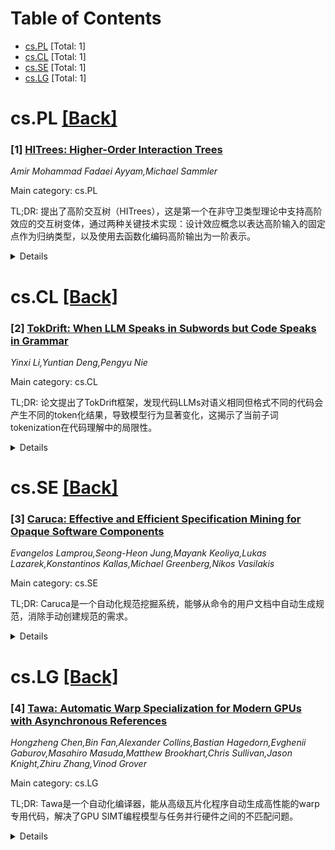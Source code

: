<div id=toc></div>

# Table of Contents

- [cs.PL](#cs.PL) [Total: 1]
- [cs.CL](#cs.CL) [Total: 1]
- [cs.SE](#cs.SE) [Total: 1]
- [cs.LG](#cs.LG) [Total: 1]


<div id='cs.PL'></div>

# cs.PL [[Back]](#toc)

### [1] [HITrees: Higher-Order Interaction Trees](https://arxiv.org/abs/2510.14558)
*Amir Mohammad Fadaei Ayyam,Michael Sammler*

Main category: cs.PL

TL;DR: 提出了高阶交互树（HITrees），这是第一个在非守卫类型理论中支持高阶效应的交互树变体，通过两种关键技术实现：设计效应概念以表达高阶输入的固定点作为归纳类型，以及使用去函数化编码高阶输出为一阶表示。


<details>
  <summary>Details</summary>
Motivation: 现有交互树虽然提供了可重用的效应库实现组合语义，但其效应概念不支持高阶效应（即接受或返回单子计算的效应），而这些效应对于建模并行组合和call/cc等复杂语义特性至关重要。

Method: 1. 设计效应概念使得高阶输入效应的固定点可以在类型理论中表示为归纳类型；2. 使用去函数化技术将高阶输出编码为一阶表示；3. 在Lean证明助手中实现HITrees，并构建包含并发、递归和call/cc等效应的综合库；4. 提供HITrees的两种解释：状态转换系统和单子程序。

Result: 成功实现了支持高阶效应的交互树变体HITrees，能够表达并行组合和call/cc等复杂语义特性，为复杂系统的形式验证提供了更强大的组合语义基础。

Conclusion: HITrees是第一个在非守卫类型理论中支持高阶效应的交互树变体，通过创新的技术方法解决了现有交互树在高阶效应支持方面的局限性，为建模复杂语义特性提供了更强大的工具。

Abstract: Recent years have witnessed the rise of compositional semantics as a
foundation for formal verification of complex systems. In particular,
interaction trees have emerged as a popular denotational semantics. Interaction
trees achieve compositionality by providing a reusable library of effects.
However, their notion of effects does not support higher-order effects, i.e.,
effects that take or return monadic computations. Such effects are essential to
model complex semantic features like parallel composition and call/cc.
  We introduce Higher-Order Interaction Trees (HITrees), the first variant of
interaction trees to support higher-order effects in a non-guarded type theory.
HITrees accomplish this through two key techniques: first, by designing the
notion of effects such that the fixpoints of effects with higher-order input
can be expressed as inductive types inside the type theory; and second, using
defunctionalization to encode higher-order outputs into a first-order
representation. We implement HITrees in the Lean proof assistant, accompanied
by a comprehensive library of effects including concurrency, recursion, and
call/cc. Furthermore, we provide two interpretations of HITrees, as state
transition systems and as monadic programs. To demonstrate the expressiveness
of HITrees, we apply them to define the semantics of a language with parallel
composition and call/cc.

</details>


<div id='cs.CL'></div>

# cs.CL [[Back]](#toc)

### [2] [TokDrift: When LLM Speaks in Subwords but Code Speaks in Grammar](https://arxiv.org/abs/2510.14972)
*Yinxi Li,Yuntian Deng,Pengyu Nie*

Main category: cs.CL

TL;DR: 论文提出了TokDrift框架，发现代码LLMs对语义相同但格式不同的代码会产生不同的token化结果，导致模型行为显著变化，这揭示了当前子词tokenization在代码理解中的局限性。


<details>
  <summary>Details</summary>
Motivation: 当前代码LLMs使用的子词tokenizer（如BPE）基于统计而非语法，导致语义相同的代码片段会因格式差异（如空格、标识符命名）而产生不同的token化结果，影响模型可靠性。

Method: 引入TokDrift框架，应用语义保持的重写规则创建仅在tokenization上不同的代码变体，在9个代码LLMs（包括超过300亿参数的大模型）上进行测试，并进行分层分析。

Result: 即使微小的格式变化也会导致模型行为显著变化，分层分析显示问题源于早期嵌入层，子词分割未能捕获语法token边界。

Conclusion: 错位的tokenization是代码理解和生成可靠性的隐藏障碍，未来的代码LLMs需要语法感知的tokenization方法。

Abstract: Large language models (LLMs) for code rely on subword tokenizers, such as
byte-pair encoding (BPE), learned from mixed natural language text and
programming language code but driven by statistics rather than grammar. As a
result, semantically identical code snippets can be tokenized differently
depending on superficial factors such as whitespace or identifier naming. To
measure the impact of this misalignment, we introduce TokDrift, a framework
that applies semantic-preserving rewrite rules to create code variants
differing only in tokenization. Across nine code LLMs, including large ones
with over 30B parameters, even minor formatting changes can cause substantial
shifts in model behavior. Layer-wise analysis shows that the issue originates
in early embeddings, where subword segmentation fails to capture grammar token
boundaries. Our findings identify misaligned tokenization as a hidden obstacle
to reliable code understanding and generation, highlighting the need for
grammar-aware tokenization for future code LLMs.

</details>


<div id='cs.SE'></div>

# cs.SE [[Back]](#toc)

### [3] [Caruca: Effective and Efficient Specification Mining for Opaque Software Components](https://arxiv.org/abs/2510.14279)
*Evangelos Lamprou,Seong-Heon Jung,Mayank Keoliya,Lukas Lazarek,Konstantinos Kallas,Michael Greenberg,Nikos Vasilakis*

Main category: cs.SE

TL;DR: Caruca是一个自动化规范挖掘系统，能够从命令的用户文档中自动生成规范，消除手动创建规范的需求。


<details>
  <summary>Details</summary>
Motivation: 现有系统需要手动创建部分规范来推理不透明组件（如Unix shell命令），但手动创建过程繁琐、易错，限制了这些系统的实用性。

Method: Caruca首先使用大语言模型将命令文档转换为结构化调用语法，然后探索语法有效的命令调用和执行环境空间，通过系统调用和文件系统级别的拦截来提取关键命令属性。

Result: 在60个GNU Coreutils、POSIX和第三方命令上的应用表明，Caruca为除一个案例外的所有情况生成了正确规范，完全消除了手动工作，并为最先进的静态分析工具提供了完整规范。

Conclusion: Caruca成功实现了命令规范的自动化挖掘，显著提高了规范依赖系统的实用性。

Abstract: A wealth of state-of-the-art systems demonstrate impressive improvements in
performance, security, and reliability on programs composed of opaque
components, such as Unix shell commands. To reason about commands, these
systems require partial specifications. However, creating such specifications
is a manual, laborious, and error-prone process, limiting the practicality of
these systems. This paper presents Caruca, a system for automatic specification
mining for opaque commands. To overcome the challenge of language diversity
across commands, Caruca first instruments a large language model to translate a
command's user-facing documentation into a structured invocation syntax. Using
this representation, Caruca explores the space of syntactically valid command
invocations and execution environments. Caruca concretely executes each
command-environment pair, interposing at the system-call and filesystem level
to extract key command properties such as parallelizability and filesystem pre-
and post-conditions. These properties can be exported in multiple specification
formats and are immediately usable by existing systems. Applying Caruca across
60 GNU Coreutils, POSIX, and third-party commands across several
specification-dependent systems shows that Caruca generates correct
specifications for all but one case, completely eliminating manual effort from
the process and currently powering the full specifications for a
state-of-the-art static analysis tool.

</details>


<div id='cs.LG'></div>

# cs.LG [[Back]](#toc)

### [4] [Tawa: Automatic Warp Specialization for Modern GPUs with Asynchronous References](https://arxiv.org/abs/2510.14719)
*Hongzheng Chen,Bin Fan,Alexander Collins,Bastian Hagedorn,Evghenii Gaburov,Masahiro Masuda,Matthew Brookhart,Chris Sullivan,Jason Knight,Zhiru Zhang,Vinod Grover*

Main category: cs.LG

TL;DR: Tawa是一个自动化编译器，能从高级瓦片化程序自动生成高性能的warp专用代码，解决了GPU SIMT编程模型与任务并行硬件之间的不匹配问题。


<details>
  <summary>Details</summary>
Motivation: 现代GPU具有专门的硬件单元支持高性能异步数据流执行，但传统的SIMT编程模型与这种任务并行硬件不匹配，导致编程困难。硬件级的warp专用化虽然能解锁峰值性能，但需要开发者手动管理复杂的低层通信和软件流水线，工作量大且容易出错。

Method: 提出了Tawa编译器，核心是新颖的IR抽象——异步引用(aref)，能在不暴露低层硬件细节的情况下表达warp级通信。使用这种抽象，Tawa自动将程序划分为生产者-消费者角色，并管理复杂的数据流流水线。

Result: 在NVIDIA H100 GPU上的评估显示，Tawa实现了高硬件利用率，在代表性LLM内核上比高度优化的cuBLAS GEMM内核快1.1倍。对于注意力工作负载，比Triton快1.2倍，且与手工优化的CUTLASS C++ FlashAttention-3内核性能相当，但编程工作量大幅减少。

Conclusion: Tawa通过自动化warp专用化代码生成，显著降低了GPU编程的复杂性，同时保持了高性能，为解决GPU编程模型与硬件能力之间的差距提供了有效方案。

Abstract: Modern GPUs feature specialized hardware units that enable high-performance,
asynchronous dataflow execution. However, the conventional SIMT programming
model is fundamentally misaligned with this task-parallel hardware, creating a
significant programmability gap. While hardware-level warp specialization is
the key to unlocking peak performance, it forces developers to manually
orchestrate complex, low-level communication and software pipelines--a process
that is labor-intensive, error-prone, and unsustainable. To address this
challenge, we present Tawa, an automated compiler that systematically generates
high-performance, warp-specialized code from a high-level, tile-based program.
Central to our approach is a novel IR abstraction, asynchronous references
(aref), which expresses warp-level communication without exposing low-level
hardware details. Using this abstraction, Tawa automatically partitions
programs into producer-consumer roles and manages the intricate dataflow
pipeline, relieving developers of invasive kernel rewriting. Evaluation on
NVIDIA H100 GPUs across representative LLM kernels shows that Tawa delivers
high hardware utilization, achieving up to 1.1$\times$ speedup over highly
optimized cuBLAS GEMM kernels. For attention workloads, Tawa attains
1.2$\times$ speedup over Triton and matches the performance of the
hand-optimized CUTLASS C++ FlashAttention-3 kernel with far less programming
effort.

</details>
